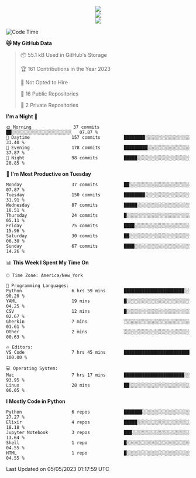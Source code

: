 
<div align="center"><img src="https://readme-typing-svg.demolab.com?font=Fira+Code&pause=1000&center=true&vCenter=true&width=435&lines=Hello%EF%BD%9E;I+LIKE+CODING%EF%BC%81;%E5%BC%B7%E5%8C%96%E5%AD%A6%E7%BF%92%E3%81%AB%E5%A4%A7%E5%A5%BD%E3%81%8D%EF%BC%81;%E6%B0%B8%E8%BF%9C%E5%96%9C%E6%AC%A2%E9%B2%A8%E9%B2%A8%EF%BC%81%EF%BC%81%EF%BC%81" />  
</div>

<div align="center"><img src="https://github-readme-stats.vercel.app/api?username=ruoyuGao&theme=black-red" />  
</div>

<div align="center">
    <img src="https://github-readme-stats.vercel.app/api/top-langs/?username=ruoyuGao&layout=compact&theme=black-red"/>
</div>

<!--START_SECTION:waka-->
![Code Time](http://img.shields.io/badge/Code%20Time-131%20hrs%2030%20mins-blue)

**🐱 My GitHub Data** 

> 📦 55.1 kB Used in GitHub's Storage 
 > 
> 🏆 161 Contributions in the Year 2023
 > 
> 🚫 Not Opted to Hire
 > 
> 📜 16 Public Repositories 
 > 
> 🔑 2 Private Repositories 
 > 
**I'm a Night 🦉** 

```text
🌞 Morning                37 commits          ██░░░░░░░░░░░░░░░░░░░░░░░   07.87 % 
🌆 Daytime                157 commits         ████████░░░░░░░░░░░░░░░░░   33.40 % 
🌃 Evening                178 commits         █████████░░░░░░░░░░░░░░░░   37.87 % 
🌙 Night                  98 commits          █████░░░░░░░░░░░░░░░░░░░░   20.85 % 
```
📅 **I'm Most Productive on Tuesday** 

```text
Monday                   37 commits          ██░░░░░░░░░░░░░░░░░░░░░░░   07.87 % 
Tuesday                  150 commits         ████████░░░░░░░░░░░░░░░░░   31.91 % 
Wednesday                87 commits          █████░░░░░░░░░░░░░░░░░░░░   18.51 % 
Thursday                 24 commits          █░░░░░░░░░░░░░░░░░░░░░░░░   05.11 % 
Friday                   75 commits          ████░░░░░░░░░░░░░░░░░░░░░   15.96 % 
Saturday                 30 commits          ██░░░░░░░░░░░░░░░░░░░░░░░   06.38 % 
Sunday                   67 commits          ████░░░░░░░░░░░░░░░░░░░░░   14.26 % 
```


📊 **This Week I Spent My Time On** 

```text
🕑︎ Time Zone: America/New_York

💬 Programming Languages: 
Python                   6 hrs 59 mins       ███████████████████████░░   90.20 % 
YAML                     19 mins             █░░░░░░░░░░░░░░░░░░░░░░░░   04.25 % 
CSV                      12 mins             █░░░░░░░░░░░░░░░░░░░░░░░░   02.67 % 
Gherkin                  7 mins              ░░░░░░░░░░░░░░░░░░░░░░░░░   01.61 % 
Other                    2 mins              ░░░░░░░░░░░░░░░░░░░░░░░░░   00.63 % 

🔥 Editors: 
VS Code                  7 hrs 45 mins       █████████████████████████   100.00 % 

💻 Operating System: 
Mac                      7 hrs 17 mins       ███████████████████████░░   93.95 % 
Linux                    28 mins             ██░░░░░░░░░░░░░░░░░░░░░░░   06.05 % 
```

**I Mostly Code in Python** 

```text
Python                   6 repos             ███████░░░░░░░░░░░░░░░░░░   27.27 % 
Elixir                   4 repos             █████░░░░░░░░░░░░░░░░░░░░   18.18 % 
Jupyter Notebook         3 repos             ███░░░░░░░░░░░░░░░░░░░░░░   13.64 % 
Shell                    1 repo              █░░░░░░░░░░░░░░░░░░░░░░░░   04.55 % 
HTML                     1 repo              █░░░░░░░░░░░░░░░░░░░░░░░░   04.55 % 
```




 Last Updated on 05/05/2023 01:17:59 UTC
<!--END_SECTION:waka-->
